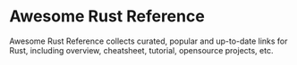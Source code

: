 # Awesome Rust Reference

Awesome Rust Reference collects curated, popular and up-to-date links for Rust, including overview, cheatsheet, tutorial, opensource projects, etc.
